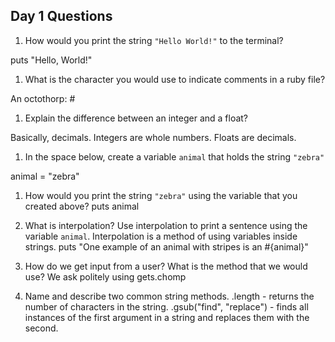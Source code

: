 ## Day 1 Questions

1. How would you print the string `"Hello World!"` to the terminal?

puts "Hello, World!"

1. What is the character you would use to indicate comments in a ruby file?

An octothorp: #

1. Explain the difference between an integer and a float?


  Basically, decimals. Integers are whole numbers. Floats are decimals.

1. In the space below, create a variable `animal` that holds the string `"zebra"`

animal = "zebra"

1. How would you print the string `"zebra"` using the variable that you created above?
  puts animal

1. What is interpolation? Use interpolation to print a sentence using the variable `animal`.
  Interpolation is a method of using variables inside strings.
  puts "One example of an animal with stripes is an #{animal}"

1. How do we get input from a user? What is the method that we would use?
  We ask politely using gets.chomp

1. Name and describe two common string methods.
  .length - returns the number of characters in the string.
  .gsub("find", "replace") - finds all instances of the first argument in a string and replaces them with the second.
